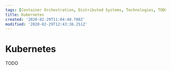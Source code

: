 ```yaml
---
tags: [Container Orchestration, Distributed Systems, Technologies, TODO]
title: Kubernetes
created: '2020-02-29T11:04:40.788Z'
modified: '2020-02-29T12:43:36.251Z'
---
```


# Kubernetes

TODO
